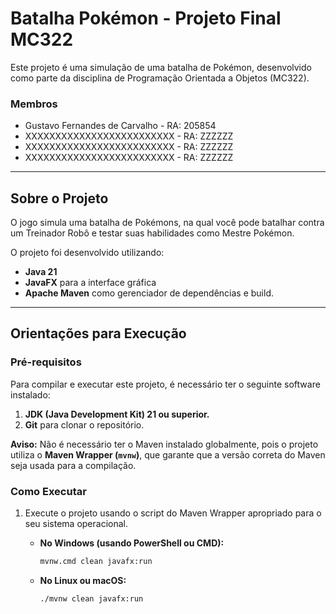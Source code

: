 # Batalha Pokémon - Projeto Final MC322

Este projeto é uma simulação de uma batalha de Pokémon, desenvolvido como parte da disciplina de Programação Orientada a Objetos (MC322).

### Membros
* Gustavo Fernandes de Carvalho - RA: 205854
* XXXXXXXXXXXXXXXXXXXXXXXXX - RA: ZZZZZZ
* XXXXXXXXXXXXXXXXXXXXXXXXX - RA: ZZZZZZ
* XXXXXXXXXXXXXXXXXXXXXXXXX - RA: ZZZZZZ

---

## Sobre o Projeto

O jogo simula uma batalha de Pokémons, na qual você pode batalhar contra um Treinador Robô e testar suas habilidades como Mestre Pokémon.

O projeto foi desenvolvido utilizando:
* **Java 21**
* **JavaFX** para a interface gráfica
* **Apache Maven** como gerenciador de dependências e build.

---

## Orientações para Execução

### Pré-requisitos

Para compilar e executar este projeto, é necessário ter o seguinte software instalado:
1.  **JDK (Java Development Kit) 21 ou superior.**
2.  **Git** para clonar o repositório.

**Aviso:** Não é necessário ter o Maven instalado globalmente, pois o projeto utiliza o **Maven Wrapper (`mvnw`)**, que garante que a versão correta do Maven seja usada para a compilação.

### Como Executar


1. Execute o projeto usando o script do Maven Wrapper apropriado para o seu sistema operacional.

    * **No Windows (usando PowerShell ou CMD):**

        ```bash
        mvnw.cmd clean javafx:run
        ```

    * **No Linux ou macOS:**

        ```bash
        ./mvnw clean javafx:run
        ```

